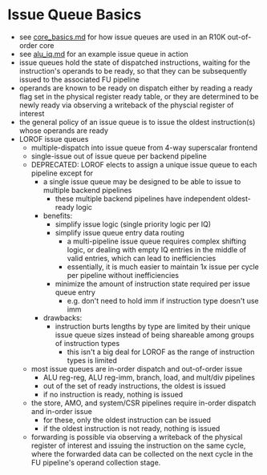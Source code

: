 # Issue Queue Basics
- see [core_basics.md](core_basics.md) for how issue queues are used in an R10K out-of-order core
- see [alu_iq.md](../alu_iq/alu_iq.md) for an example issue queue in action
- issue queues hold the state of dispatched instructions, waiting for the instruction's operands to be ready, so that they can be subsequently issued to the associated FU pipeline
- operands are known to be ready on dispatch either by reading a ready flag set in the physical register ready table, or they are determined to be newly ready via observing a writeback of the physcial register of interest
- the general policy of an issue queue is to issue the oldest instruction(s) whose operands are ready
- LOROF issue queues
    - multiple-dispatch into issue queue from 4-way superscalar frontend
    - single-issue out of issue queue per backend pipeline
    - DEPRECATED: LOROF elects to assign a unique issue queue to each pipeline except for
        - a single issue queue may be designed to be able to issue to multiple backend pipelines
            - these multiple backend pipelines have independent oldest-ready logic
        - benefits:
            - simplify issue logic (single priority logic per IQ) 
            - simplify issue queue entry data routing
                - a multi-pipeline issue queue requires complex shifting logic, or dealing with empty IQ entries in the middle of valid entries, which can lead to inefficiencies
                - essentially, it is much easier to maintain 1x issue per cycle per pipeline without inefficiencies
            - minimize the amount of instruction state required per issue queue entry
                - e.g. don't need to hold imm if instruction type doesn't use imm
        - drawbacks:
            - instruction burts lengths by type are limited by their unique issue queue sizes instead of being shareable among groups of instruction types
                - this isn't a big deal for LOROF as the range of instruction types is limited
    - most issue queues are in-order dispatch and out-of-order issue
        - ALU reg-reg, ALU reg-imm, branch, load, and mult/div pipelines
        - out of the set of ready instructions, the oldest is issued
        - if no instruction is ready, nothing is issued
    - the store, AMO, and system/CSR pipelines require in-order dispatch and in-order issue
        - for these, only the oldest instruction can be issued
        - if the oldest instruction is not ready, nothing is issued
    - forwarding is possible via observing a writeback of the physical register of interest and issuing the instruction on the same cycle, where the forwarded data can be collected on the next cycle in the FU pipeline's operand collection stage.
